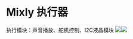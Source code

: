 # Mixly 执行器
执行模块：声音播放、舵机控制、I2C液晶模块
![](https://github.com/xbed/Mixly_Arduino/blob/master/wiki_pic/actuator1.png)![](https://github.com/xbed/Mixly_Arduino/blob/master/wiki_pic/actuator2.png)